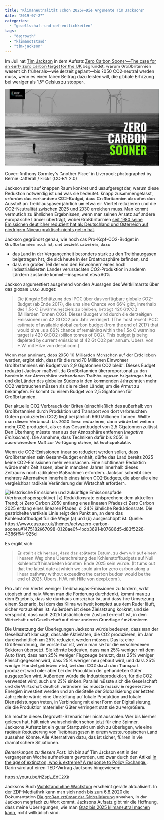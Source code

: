 ```yaml
---
title: "Klimaneutralität schon 2025?—Die Argumente Tim Jacksons"
date: "2019-07-27"
categories: 
  - "gesellschaft-und-oeffentlichkeiten"
tags: 
  - "degrowth"
  - "klimanotstand"
  - "tim-jackson"
---
```


Im Juli hat [Tim Jackson](https://timjackson.org.uk/) in dem Aufsatz [Zero Carbon Sooner—The case for an early zero carbon target for the UK](https://www.cusp.ac.uk/themes/aetw/zero-carbon-sooner/) begründet, warum Großbritannien wesentlich früher als—wie derzeit geplant—bis 2050 CO2-neutral werden muss, wenn es einen fairen Beitrag dazu leisten will, die globale Erhitzung bei weniger als 1,5° Celsius zu stoppen.

![Cover: Anthony Gormley's 'Another Place' in Liverpool; photographed by Bernie Catterall / Flickr (CC-BY 2.0)](images/zero-carbon-sooner-header-1024x512.jpg)

Cover: Anthony Gormley's 'Another Place' in Liverpool; photographed by Bernie Catterall / Flickr (CC-BY 2.0)

Jackson stellt auf knappen Raum konkret und unaufgeregt dar, warum diese Reduktion notwendig ist und was sie bedeutet. Knapp zusammengefasst, erfordert das vorhandene CO2-Budget, dass Großbritannien ab sofort den Ausstoß an Treibhausgasen jährlich um etwa ein Viertel reduzieren und die CO2-Neutralität zwischen 2025 und 2030 erreichen muss. Man kommt vermutlich zu ähnlichen Ergebnissen, wenn man seinen Ansatz auf andere europäische Länder überträgt, wobei Großbritannien [seit 1980 seine Emissionen deutlicher reduziert hat als Deutschland und Österreich auf niedrigem Niveau praktisch nichts getan hat](https://en.m.wikipedia.org/wiki/List_of_countries_by_carbon_dioxide_emissions_per_capita).

Jackson gegründet genau, wie hoch das Pro-Kopf-CO2-Budget in Großbritannien noch ist, und bezieht dabei ein, dass

- das Land in der Vergangenheit besonders stark zu den Treibhausgasen beigetragen hat, die sich heute in der Erdatmosphäre befinden, und
- dass ein großer Teil der von den Einwohnern eines hoch industrialisierten Landes verursachten CO2-Produktion in anderen Ländern zustande kommt—insgesamt etwa 60%.

Jackson argumentiert ausgehend von den Aussagen des Weltklimarats über das globale CO2-Budget:

> Die jüngste Schätzung des IPCC über das verfügbare globale CO2-Budget (ab Ende 2017), die uns eine Chance von 66% gibt, innerhalb des 1,5o C Erwärmungsziels zu bleiben, beträgt 420 GtCO2 (Milliarden Tonnen CO2). Dieses Budget wird durch die derzeitigen Emissionen um 42 Gt CO2 pro Jahr verringert. (The most recent IPCC estimate of available global carbon budget (from the end of 2017) that would give us a 66% chance of remaining within the 1.5o C warming target is 420 GtCO2 (billion tonnes of CO2). This budget is being depleted by current emissions of 42 Gt CO2 per annum. Übers. von H.W. mit Hilve von deepl.com.)

Wenn man annimmt, dass 2050 10 Milliarden Menschen auf der Erde leben werden, ergibt sich, dass für die rund 70 Millionen Einwohner Großbritanniens ein Budget von 2,9 Gigatonnen CO2 bleibt. Dieses Budget reduziert Jackson maßvoll, da Großbritannien überproportional zu den bereits in der Atmosphäre vorhandenen Treibhausgasen beigetragen hat, und die Länder des globalen Südens in den kommenden Jahrzehnten mehr CO2 verbrauchen müssen als die reichen Länder, um die Armut zu bekämpfen. Er kommt zu einem Budget von 2,5 Gigatonnen für Großbritannien.

Der aktuelle CO2-Verbrauch der Briten (einschließlich des außerhalb von Großbritannien durch Produktion und Transport von dort verbrauchten Gütern produzierten CO2) liegt bei jährlich 660 Millionen Tonnen. Wollte man diesen Verbrauch bis 2050 linear reduzieren, dann würde bei weitem mehr CO2 produziert, als es das Gesamtbudget von 2,5 Gigatonnen zulässt. Den Überhang müsste man aus der Atmosphäre entfernen (_negative Emissionen_). Die Annahme, dass Techniken dafür bis 2050 in ausreichendem Maß zur Verfügung stehen, ist hochspekulativ.

Wenn die CO2-Emissionen linear so reduziert werden sollen, dass Großbritannien sein Gesamt-Budget einhält, dürfte das Land bereits 2025 keine CO2-Emissionen mehr verursachen. Eine nichtlineare Reduktion würde mehr Zeit lassen, aber in manchen Jahren innerhalb dieses Zeitraums noch radikalere Maßnahmen erfordern. Jackson schreibt über mehrere Alternativen innerhalb eines fairen CO2-Budgets, die aber alle eine vergleichbar radikale Veränderung der Wirtschaft erfordern.

![Historische Emissionen und zukünftige Emissionspfade (Verbrauchsperspektive) | a) Reduktionsrate entsprechend dem aktuellen Trend; b) Zero Carbon 2050 entlang eines linearen Pfades c) Zero Carbon 2025 entlang eines linearen Pfades; d) 24% jährliche Reduktionsrate. Die gestrichelte vertikale Linie zeigt den Punkt an, an dem das Kohlenstoffbudget für die Wege (a) und (b) ausgeschöpft ist. Quelle: <https://www.cusp.ac.uk/themes/aetw/zero-carbon-sooner/#1475182667098-0328ae0f-4bcb3691-b07686d5-d83f5228-4386ff54-925d>](https://i0.wp.com/www.cusp.ac.uk/wp-content/uploads/Fig-2-Historical-emissions-and-future-emission-pathways-consumption-perspective.jpg?w=1000&ssl=1)

Es ergibt sich:

> Es stellt sich heraus, dass das späteste Datum, zu dem wir auf einem linearen Weg ohne Überschreitung des Kohlenstoffbudgets auf Null Kohlenstoff hinarbeiten könnten, Ende 2025 sein würde. (It turns out that the latest date at which we could aim for zero carbon along a linear pathway without exceeding the carbon budget would be the end of 2025. Übers. H.W. mit Hilfe von deepl.com ).

Pro Jahr ein Viertel weniger Treibhausgas-Emissionen zu fordern, wirkt utopisch und naiv. Wenn man die Forderung durchdenkt, kommt man zu dem Ergebnis, dass sie durchaus umsetzbar ist, und dass ihre Umsetzung einem Szenario, bei dem das Klima weltweit komplett aus dem Ruder läuft, sicher vorzuziehen ist. Außerdem ist diese Zielsetzung konkret, und sie verspricht, dass nach 2025 tatsächlich ein Zustand erreicht ist, in dem Wirtschaft und Gesellschaft auf einer anderen Grundlage funktionieren.

Die Umsetzung der Überlegungen Jacksons würde bedeuten, dass man der Gesellschaft klar sagt, dass alle Aktivitäten, die CO2 produzieren, im Jahr durchschnittlich um 25% reduziert werden müssen. Das ist eine Größenordnung, die vorstellbar ist, wenn man sie für die verschiedenen Sektoren übersetzt. Sie könnte bedeuten, dass man 25% weniger mit dem Auto fährt, dass man 25% weniger Flugzeuge benutzt, dass 25% weniger Fleisch gegessen wird, dass 25% weniger neu gebaut wird, und dass 25% weniger Handel getrieben wird, bei dem CO2 durch den Transport produziert wird oder aber bei der Produktion der gehandelten Güter ausgestoßen wird. Außerdem würde die Industrieproduktion, für die CO2 verwendet wird, auch um 25% sinken. Parallel müsste sich die Gesellschaft und die Wirtschaft deutlich verändern. Es müsste massiv in regenerative Energien investiert werden und an die Stelle der Globalisierung der letzten Jahrzehnte würde eine Umstellung auf lokale Produktion und lokale Dienstleistungen treten, in Verbindung mit einer Form der Digitalisierung, die die Produktion materieller Güter verringert statt sie zu vergrößern.

Ich möchte dieses Degrowth-Szenario hier nicht ausmalen. Wer bis hierher gelesen hat, hält mich wahrscheinlich schon jetzt für eine Spinner. Jacksons Aufsatz ist ein guter Startpunkt um sich zu überlegen, wie eine radikale Reduzierung von Treibhausgasen in einem westeuropäischen Land aussehen könnte. Alle Alternativen dazu, das ist sicher, führen in viel dramatischere Situationen.

_Bemerkungen zu diesem Post_: Ich bin auf Tim Jackson erst in der vergangenen Woche aufmerksam geworden, und zwar durch den Artikel [In the age of extinction, who is extreme? A response to Policy Exchange.](https://www.opendemocracy.net/en/oureconomy/age-extinction-who-extreme-response-policy-exchange/). Darin wird auf einen TED-Vortrag Jacksons hingewiesen:

https://youtu.be/NZsp\_EdO2Xk

Jacksons Buch [Wohlstand ohne Wachstum](https://www.oekom.de/nc/buecher/vorschau/buch/wohlstand-ohne-wachstum-das-update.html) erscheint gerade aktualisiert. In der ZDF-Mediathek kann man sich noch bis zum 6.8.2020 die Dokumentation [Die großen Irrtümer der Globalisierung](https://www.zdf.de/dokumentation/zdfinfo-doku/die-grossen-irrtuemer-der-globalisierung-104.html) ansehen, in der Jackson mehrfach zu Wort kommt. Jacksons Aufsatz gibt mir die Hoffnung, dass meine Überlegungen, wie man [Graz bis 2025 klimaneutral machen kann](https://wittenbrink.net/lostandfound/wie-koennen-wir-graz-bis-2025-klimaneutral-machen-vorueberlegungen/), nicht willkürlich sind.
